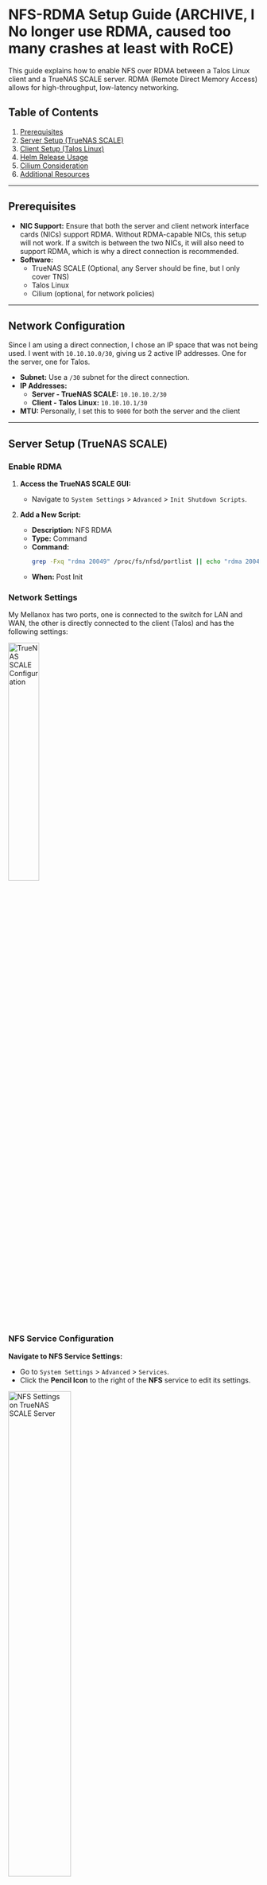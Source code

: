 # NFS-RDMA Setup Guide (ARCHIVE, I No longer use RDMA, caused too many crashes at least with RoCE)

This guide explains how to enable NFS over RDMA between a Talos Linux client and a TrueNAS SCALE server. RDMA (Remote Direct Memory Access) allows for high-throughput, low-latency networking.

## Table of Contents

1. [Prerequisites](#prerequisites)
2. [Server Setup (TrueNAS SCALE)](#server-setup-truenas-scale)
3. [Client Setup (Talos Linux)](#client-setup-talos-linux)
6. [Helm Release Usage](#helm-release-usage)
7. [Cilium Consideration](#cilium-consideration)
8. [Additional Resources](#additional-resources)

---

## Prerequisites

- **NIC Support:** Ensure that both the server and client network interface cards (NICs) support RDMA. Without RDMA-capable NICs, this setup will not work. If a switch is between the two NICs, it will also need to support RDMA, which is why a direct connection is recommended.
- **Software:**
  - TrueNAS SCALE (Optional, any Server should be fine, but I only cover TNS)
  - Talos Linux
  - Cilium (optional, for network policies)

---

## Network Configuration

Since I am using a direct connection, I chose an IP space that was not being used. I went with `10.10.10.0/30`, giving us 2 active IP addresses. One for the server, one for Talos.

- **Subnet:** Use a `/30` subnet for the direct connection.
- **IP Addresses:**
  - **Server - TrueNAS SCALE:** `10.10.10.2/30`
  - **Client - Talos Linux:** `10.10.10.1/30`
- **MTU:** Personally, I set this to `9000` for both the server and the client

---

## Server Setup (TrueNAS SCALE)

### Enable RDMA

1. **Access the TrueNAS SCALE GUI:**
   - Navigate to `System Settings` > `Advanced` > `Init Shutdown Scripts`.

2. **Add a New Script:**
   - **Description:** NFS RDMA
   - **Type:** Command
   - **Command:**
     ```bash
     grep -Fxq "rdma 20049" /proc/fs/nfsd/portlist || echo "rdma 20049" >> /proc/fs/nfsd/portlist
     ```
   - **When:** Post Init

### Network Settings
My Mellanox has two ports, one is connected to the switch for LAN and WAN, the other is directly connected to the client (Talos) and has the following settings:

<img src="tns-nfs-networking.png" alt="TrueNAS SCALE Configuration" width="35%"/>

### NFS Service Configuration

**Navigate to NFS Service Settings:**
  - Go to `System Settings` > `Advanced` > `Services`.
  - Click the **Pencil Icon** to the right of the **NFS** service to edit its settings.
  <img src="tns-nfs-settings.png" alt="NFS Settings on TrueNAS SCALE Server" width="50%"/>

### Cron Job

Since TrueNAS SCALE does not support RDMA by default, theres a chance that the portlist is reset.. I have ran into this, which has unfortunately caused me to create a cronjob that runs every 5 mintues to ensure the RDMA port is in the port list..

This is likely not needed if you are not using TrueNAS SCALE.

1. **Access the TrueNAS SCALE GUI:**
   - Navigate to `System Settings` > `Advanced` > `Cron Jobs`.

2. **Add a New Script:**
   - **Description:** Ensure RDMA
   - **Run As User:** root
   - **Command:**
     ```bash
     grep -Fxq "rdma 20049" /proc/fs/nfsd/portlist || echo "rdma 20049" >> /proc/fs/nfsd/portlist
     ```
   - **Schedule:** `*/5 * * * *`

---

## Client Setup (Talos Linux)

### Network Settings

Configure the network interfaces in the Talos configuration:

```yaml
machine:
  network:
    hostname: heavy-control
    interfaces:
      # Outbound
      - deviceSelector:
          hardwareAddr: b8:3f:d2:48:88:2e
        mtu: 9000
        dhcp: true
        vip:
          ip: 192.168.200.16
      # Direct Connect to TrueNAS
      - deviceSelector:
          hardwareAddr: b8:3f:d2:48:88:2f
        addresses:
          - 10.10.10.1/30
        mtu: 9000
        dhcp: false
    disableSearchDomain: true
```

### NFS Client Configuration

Configure NFS mount options by overwriting `/etc/nfsmount.conf`:

```yaml
machine:
  files:
    - op: overwrite
      path: /etc/nfsmount.conf
      permissions: 420
      content: |
        [ NFSMount_Global_Options ]
        hard=True
        proto = rdma
        port = 20049
```

Note: Pretty much everything unlisted, such as the version, (r|w)size are all auto-negotiated to the highest value, so I ommit them from my config.
Additionally, atime mount options have no affect on NFS.
Ref: https://man7.org/linux/man-pages/man5/nfs.5.html
---

## Helm Release Usage

Configure your Helm releases to use NFS with RDMA:

```yaml
media:
  type: nfs
  server: 10.10.10.2
  path: /mnt/tank/media/library
  globalMounts:
    - path: /media
      readOnly: true
```

---

## Cilium Consideration

If using Cilium for layer 2 announcements, set the `Outbound` (Non RDMA NIC) as the interface:

```yaml
# https://docs.cilium.io/en/latest/network/l2-announcements
apiVersion: cilium.io/v2alpha1
kind: CiliumL2AnnouncementPolicy
metadata:
  name: l2-policy
spec:
  loadBalancerIPs: true
  # Specify the Non RDMA interface
  interfaces:
    - enxb83fd248882e
  nodeSelector:
    matchLabels:
      kubernetes.io/os: linux
```

## Additional Resources

- [NVIDIA Enterprise Support: How to Configure NFS over RDMA (RoCE)](https://enterprise-support.nvidia.com/s/article/howto-configure-nfs-over-rdma--roce-x)

  **Note:** The documentation is a bit outdated, ignore the instructions regarding the module loading on the client, as the module is either deprecated or included in the kernel now. You should not have to load any additional modules. 
